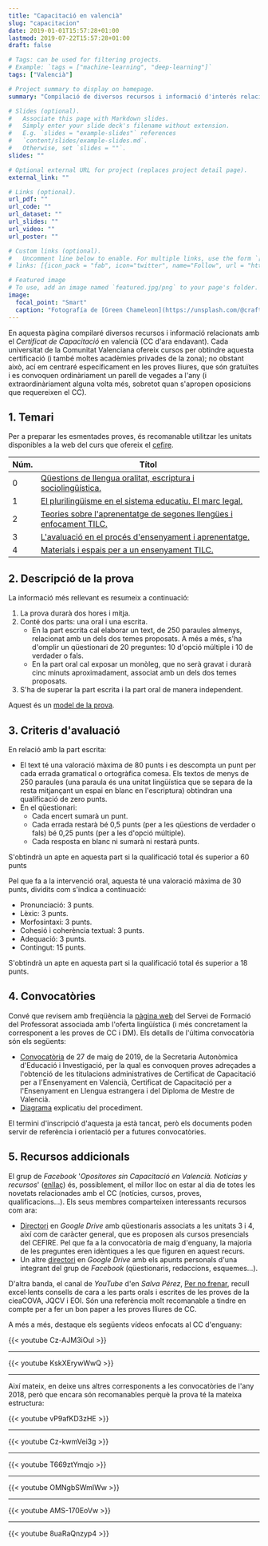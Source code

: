 ```yaml
---
title: "Capacitació en valencià"
slug: "capacitacion"
date: 2019-01-01T15:57:28+01:00
lastmod: 2019-07-22T15:57:28+01:00
draft: false

# Tags: can be used for filtering projects.
# Example: `tags = ["machine-learning", "deep-learning"]`
tags: ["Valencià"]

# Project summary to display on homepage.
summary: "Compilació de diversos recursos i informació d'interés relacionats amb el Certificat de Capacitació en valencià (CC d’ara endavant)."

# Slides (optional).
#   Associate this page with Markdown slides.
#   Simply enter your slide deck's filename without extension.
#   E.g. `slides = "example-slides"` references 
#   `content/slides/example-slides.md`.
#   Otherwise, set `slides = ""`.
slides: ""

# Optional external URL for project (replaces project detail page).
external_link: ""

# Links (optional).
url_pdf: ""
url_code: ""
url_dataset: ""
url_slides: ""
url_video: ""
url_poster: ""

# Custom links (optional).
#   Uncomment line below to enable. For multiple links, use the form `[{...}, {...}, {...}]`.
# links: [{icon_pack = "fab", icon="twitter", name="Follow", url = "https://twitter.com"}]

# Featured image
# To use, add an image named `featured.jpg/png` to your page's folder. 
image:
  focal_point: "Smart"
  caption: "Fotografía de [Green Chameleon](https://unsplash.com/@craftedbygc), disponible en [Unsplash](https://unsplash.com/photos/s9CC2SKySJM)."
---
```


En aquesta pàgina compilaré diversos recursos i informació relacionats amb el *Certificat de Capacitació* en valencià (CC d'ara endavant). Cada universitat de la Comunitat Valenciana ofereix cursos per obtindre aquesta certificació (i també moltes acadèmies privades de la zona); no obstant això, ací em centraré específicament en les proves lliures, que són gratuïtes i es convoquen ordinàriament un parell de vegades a l'any (i extraordinàriament alguna volta més, sobretot quan s'apropen oposicions que requereixen el CC).

## 1. Temari

Per a preparar les esmentades proves, és recomanable utilitzar les unitats disponibles a la web del curs que ofereix el [cefire](http://cefire.edu.gva.es/course/view.php?id=14644).

| Núm. | Títol |
| ---- | ----- |
| 0 | [Qüestions de llengua oralitat, escriptura i sociolingüística.](https://drive.google.com/file/d/1Uqlpuac6Q9KIvDcX09XEuPvs0m0ztIZz/view?usp=sharing) |
| 1 | [El plurilingüisme en el sistema educatiu. El marc legal.](https://drive.google.com/file/d/1eqhBY83sP4PK7lIpvjXNLP3m0AWlf5ZM/view?usp=sharing) |
| 2 | [Teories sobre l'aprenentatge de segones llengües i enfocament TILC.](https://drive.google.com/file/d/1IEnl35Y7Wo2_qFOp-m3T2H1weFalobFN/view?usp=sharing) |
| 3 | [L'avaluació en el procés d'ensenyament i aprenentatge.](https://drive.google.com/file/d/1dd4Z9GgdyjZNEShUNUNXDdBk4sn7cZdk/view?usp=sharing) |
| 4 | [Materials i espais per a un ensenyament TILC.](https://drive.google.com/file/d/1QFVTUxaD0xy9E2PN_PuMLpO2gp7U5-f8/view?usp=sharing) |

## 2. Descripció de la prova

La informació més rellevant es resumeix a continuació:

1. La prova durarà dos hores i mitja.
2. Conté dos parts: una oral i una escrita.
   - En la part escrita cal elaborar un text, de 250 paraules almenys, relacionat amb un dels dos temes proposats. A més a més, s'ha d'omplir un qüestionari de 20 preguntes: 10 d'opció múltiple i 10 de verdader o fals.
   - En la part oral cal exposar un monòleg, que no serà gravat i durarà cinc minuts aproximadament, associat amb un dels dos temes proposats. 
3. S'ha de superar la part escrita i la part oral de manera independent.

Aquest és un [model de la prova](https://drive.google.com/file/d/1escXF8Bu6j8tV_ECL-Z9EUvq0XVC0j28/view?usp=sharing).

## 3. Criteris d'avaluació

En relació amb la part escrita:

- El text té una valoració màxima de 80 punts i es descompta un punt per cada errada gramatical o ortogràfica comesa. Els textos de menys de 250 paraules (una paraula és una unitat lingüística que se separa de la resta mitjançant un espai en blanc en l'escriptura) obtindran una qualificació de zero punts. 
- En el qüestionari:
    + Cada encert sumarà un punt.
    + Cada errada restarà bé 0,5 punts (per a les qüestions de verdader o fals) bé 0,25 punts (per a les d'opció múltiple).
    + Cada resposta en blanc ni sumarà ni restarà punts.

S'obtindrà un apte en aquesta part si la qualificació total és superior a 60 punts

Pel que fa a la intervenció oral, aquesta té una valoració màxima de 30 punts, dividits com s'indica a continuació:

- Pronunciació: 3 punts.
- Lèxic: 3 punts.
- Morfosintaxi: 3 punts.
- Cohesió i coherència textual: 3 punts.
- Adequació: 3 punts.
- Contingut: 15 punts.

S'obtindrà un apte en aquesta part si la qualificació total és superior a 18 punts.

## 4. Convocatòries

Convé que revisem amb freqüència la [pàgina web](http://www.ceice.gva.es/va/web/formacion-profesorado/pruebas/cursos-ccdm?fbclid=IwAR26Aw0-IwsRvb9Te-NsjX1SokH-uWo_e2mCjgfjLPJvZY2P_oAgtDg60cM) del Servei de Formació del Professorat associada amb l'oferta lingüística (i més concretament la corresponent a les proves de CC i DM). Els detalls de l'última convocatòria són els següents:

- [Convocatòria](http://www.ceice.gva.es/documents/162880217/166879173/Convocat%C3%B2ria+Capacitaci%C3%B3%2027+de+maig+de+2019+def.pdf/3c3f6d1e-a03e-4567-b21c-cbd331fa6bb8) de 27 de maig de 2019, de la Secretaria Autonòmica d'Educació i Investigació, per la qual es convoquen proves adreçades a l'obtenció de les titulacions administratives de Certificat de Capacitació per a l'Ensenyament en Valencià, Certificat de Capacitació per a l'Ensenyament en Llengua estrangera i del Diploma de Mestre de Valencià.
- [Diagrama](http://www.ceice.gva.es/documents/162880217/166879173/CAS_Diagrama+pruebas+CCDM+septiembre+%2719.pdf/a4fc20d1-1bd4-4c7e-a425-4b9f27acef14) explicatiu del procediment.

El termini d'inscripció d'aquesta ja està tancat, però els documents poden servir de referència i orientació per a futures convocatòries.

## 5. Recursos addicionals

El grup de *Facebook* '*Opositores sin Capacitació en Valencià. Noticias y recursos*' ([enllaç](https://www.facebook.com/groups/1615777152003844/)) és, possiblement, el millor lloc on estar al dia de totes les novetats relacionades amb el CC (notícies, cursos, proves, qualificacions...). Els seus membres comparteixen interessants recursos com ara:

- [Directori](https://drive.google.com/drive/folders/1DHWatcZuwCNyj9fBYLqRqIDmbdmz-N8w?fbclid=IwAR397Adq7rWAP_4B15xUwICRi8Y9XH7HI5D3D_nIog7zZzMscuIIX2ue5Lo) en *Google Drive* amb qüestionaris associats a les unitats 3 i 4, així com de caràcter general, que es proposen als cursos presencials del CEFIRE. Pel que fa a la convocatòria de maig d'enguany, la majoria de les preguntes eren idèntiques a les que figuren en aquest recurs.
- Un altre [directori](https://drive.google.com/drive/folders/1PPZyFgQrSwiNj4eYal_BfXJNytOwcCrh?fbclid=IwAR23uMSFylr3-EyAbYXuDNaiG8nZcBNBSX4xGqhGTTM8Et3g2xRoVxFpI6E) en *Google Drive* amb els apunts personals d'una integrant del grup de *Facebook* (qüestionaris, redaccions, esquemes...).

D'altra banda, el canal de *YouTube* d'en *Salva Pérez*, [Per no frenar](https://www.youtube.com/channel/UCzE7J6b2d5qmEKnQeabE1hA), recull excel·lents consells de cara a les parts orals i escrites de les proves de la cieaCOVA, JQCV i EOI. Són una referència molt recomanable a tindre en compte per a fer un bon paper a les proves lliures de CC. 

A més a més, destaque els següents vídeos enfocats al CC d'enguany:

{{< youtube Cz-AJM3iOuI >}}

---

{{< youtube KskXErywWwQ >}}

---

Així mateix, en deixe uns altres corresponents a les convocatòries de l'any 2018, però que encara són recomanables perquè la prova té la mateixa estructura:

{{< youtube vP9afKD3zHE >}}

---

{{< youtube Cz-kwmVei3g >}}

---

{{< youtube T669ztYmqjo >}}

---

{{< youtube OMNgbSWmIWw >}}

---

{{< youtube AMS-170EoVw >}}

---

{{< youtube 8uaRaQnzyp4 >}}
